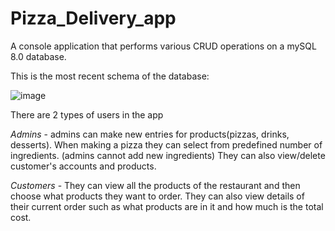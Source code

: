 # Pizza_Delivery_app
A console application that performs various CRUD operations on a mySQL 8.0 database.

This is the most recent schema of the database: 

![image](https://github.com/TsvetomirValchev/Pizza_Delivery_app/assets/92424452/de846690-5309-460c-ad99-5352101b6188)


There are 2 types of users in the app

*Admins* - admins can make new entries for products(pizzas, drinks, desserts). When making a pizza they can select from predefined number of ingredients. (admins cannot add new ingredients)
They can also view/delete customer's accounts and products.

*Customers* - They can view all the products of the restaurant and then choose what products they want to order. They can also view details of their current order such as what products are in it and how much is the total cost.
